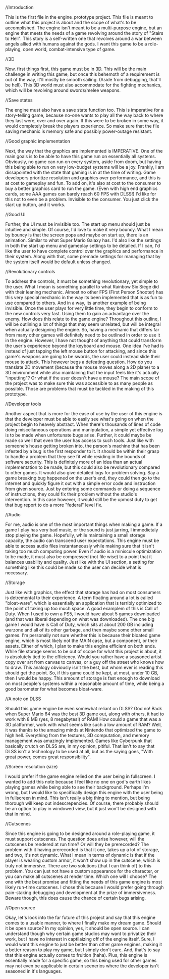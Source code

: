 //Introduction

This is the first file in the engine_prototype project. This file is meant to outline what this project is about and the scope of what's to be accomplished. 
The engine isn't meant to be a multi-purpose engine, but an engine that meets the needs of a game revolving around the story of "Stairs to Hell". 
This story is a self-written one that revolves around a war between angels allied with humans against the gods. 
I want this game to be a role-playing, open world, combat-intensive type of game.

//3D

Now, first things first, this game must be in 3D. 
This will be the main challenge in writing this game, but once this behemoth of a requirement is out of the way, it'll mostly be smooth sailing. (Aside from debugging, that'll be hell). 
This 3D world must also accommodate for the fighting mechanics, which will be revolving around swords/melee weapons.

//Save states

The engine must also have a save state function too. 
This is imperative for a story-telling game, because no-one wants to play all the way back to where they last were, over and over again.
If this were to be broken in some way, it would completely break the players experience. 
So make sure that the file saving mechanic is memory safe and possibly power-outage resistant.

//Good graphic implementation

Next, the way that the graphics are implemented is IMPERATIVE. 
One of the main goals is to be able to have this game run on essentially all systems. 
Obviously, no game can run on every system, aside from doom, but having this being able to run on very low-budget systems will be a joy. 
Frankly, I am dissapointed with the state that gaming is in at the time of writing. 
Game developers prioritize resolution and graphics over performance, and this is at cost to gameplay and fun. 
To add on, it's also at cost to the consumer to buy a better graphics card to run the game. (Even with high end graphics cards, some AAA games can barely reach 60 FPS with DLSS!) I'd like for this not to even be a problem. 
Invisible to the consumer. 
You just click the start up button, and it works.

//Good UI

Further, the UI must be invisible too. 
The start up menu should just be intuitive and simple. 
Of course, I'd love to make it very bouncy. 
What I mean by bouncy is that the screen pops and maybe on start up, there is an animation. 
Similar to what Super Mario Galaxy has. 
I'd also like the settings in both the start up menu and gameplay settings to be detailed. 
If I can, I'd like the user to have complete control over the graphics and performance in their system. 
Along with that, some premade settings for managing that by the system itself would be default unless changed.

//Revolutionary controls

To address the controls, it must be something revolutionary, yet simple to the user. 
What I mean is something parallel to what Rainbow Six Siege did with their leaning mechanic. 
Almost no other FPS (First Person Shooter) has this very special mechanic in the way its been implemented that is as fun to use compared to others. 
And in a way, its another example of being invisible. Once the user plays for very little time, they begin to conform to the new controls very fast. 
Using them to gain an advantage over the enemy. 
How does this relate to the game engine? 
Throughout this outline, I will be outlining a lot of things that may seem unrelated, but will be integral when actually designing the engine. 
So, having a mechanic that differs far from many other games will definitely need to be outlined in order to use it in the engine. 
However, I have not thought of anything that could transform the user's experience beyond the keyboard and mouse. 
One idea I've had is instead of just tapping the left mouse button for attacking, and since this game's weapons are going to be swords, the user could instead slide their mouse to attack. 
This however begs a defeating question. How do you translate 2D movement (because the mouse moves along a 2D plane) to a 3D environment while also maintaining that the input feels like it's actually "inputting"? 
Or what if the user doesn't have a mouse? 
The main scope of the project was to make sure this was accessible to as many people as possible. 
Those are problems that must be tackled in the making of this prototype.

//Developer tools

Another aspect that is more for the ease of use by the user of this engine is that the developer must be able to easily see what's going on when the project begin to heavely abstract. 
When there's thousands of lines of code doing miscellaneous operations and manipulation, a simple yet effective log is to be made when unfortunate bugs arise. Further, it could maybe be made so well that even the user has access to such tools. 
Just like with someone's house getting broken into, the person's machine that has been infested by a bug is the first responder to it. 
It should be within their grasp to handle a problem that they see fit while residing in the bounds of software security. 
This is definitely more of an idea than an actual implementation to be made, but this could also be revolutionary compared to other games. 
It would also give detailed logs for problem solving. 
Say a game breaking bug happened on the user's end, they could then go to the internet and quickly figure it out with a simple error code and instruction from given source. 
Just by entering some commands or doing a sequence of instructions, they could fix their problem without the studio's intervention. 
In this case however, it would still be the upmost duty to get that bug report to do a more "federal" level fix.

//Audio

For me, audio is one of the most important things when making a game. 
If a game I play has very bad music, or the sound is just jarring, I immedietaly stop playing the game. 
Hopefully, while maintaining a small storage capacity, the audio can transcend user expectations. 
This engine must be able to access audio files instantaneously while making sure that it isn't taking too much computing power. 
Even if audio is a miniscule optimization to be made, it must also be compressed (not file wise) to a point that it balances usability and quality. 
Just like with the UI section, a setting for something like this could be made so the user can decide what is necessary.

//Storage

Just like with graphics, the effect that storage has had on most consumers is detremental to their experience. 
A term floating around a lot is called "bloat-ware", which is essentially an application that is terribly optimized to the point of taking up too much space. 
A good examplem of this is Call of Duty. 
When I used to own a PS5, I would have about 5 games downloaded (and that was liberal depending on what was downloaded). 
The one big game I would have is Call of Duty, which sits at about 200 GB including warzone and all of its other garbage, and then maybe some other small games. 
I'm personally not sure whether this is because their bloated game engine, which is most likely not the MAIN case, but a component, or their assets. 
Either of which, I plan to make this engine efficient on both ends. 
While file storage seems to be out of scope for what this project is about, it is absolutely tied to the efficiency. 
Would you rather have a seasoned artist copy over art from canvas to canvas, or a guy off the street who knows how to draw. 
This analogy obviously isn't the best, but whom ever is reading this should get the point. 
So, if this game could be kept, at most, under 10 GB, then I would be happy. 
This amount of storage is fast enough to download on most people's systems within a reasonable amount of time, while being a good barometer for what becomes bloat-ware.

//A note on DLSS

Should this game engine be even somewhat reliant on DLSS? 
God no! Back when Super Mario 64 was the best 3D game out, along with others, it had to work with 8 MB (yes, 8 megabytes!) of RAM! 
How could a game that was a 3D platformer, work with what seems like such a low amount of RAM? 
Well, it was thanks to the amazing minds at Nintendo that optimized the game to high hell. 
Everything from the textures, 3D computation, and memory management was amazingly implemented. 
Games like Cyberpunk that basically crutch on DLSS are, in my opinion, pitiful. 
That isn't to say that DLSS isn't a technology to be used at all, but as the saying goes, "With great power, comes great responsibility".

//Screen resolution (size)

I would prefer if the game engine relied on the user being in fullscreen. 
I wanted to add this note because I feel like no one on god's earth likes playing games while being able to see their background. 
Perhaps I'm wrong, but I would like to specifically design this engine with the user being in fullscreen in mind. 
This isn't really a big thing to mention, but being thorough will keep out indescrepencies. 
Of course, there probably should be an option to play in windowed view, but it just won't be designed with that in mind.

//Cutscenes

Since this engine is going to be designed around a role-playing game, it must support cutscenes. 
The question does arise however, will the cutscenes be rendered at run time? 
Or will they be prerecorded? 
The problem with it having prerecorded is that it one, takes up a lot of storage, and two, it's not dynamic. 
What I mean in terms of dynamic is that if the player is wearing custom armor, it won't show up in the cutscene, which is truly not immersive. 
There are two solutions (that I can think of) to this problem. 
You can just not have a custom appearance for the character, or you can make all cutscenes at render time. 
Which one will I choose? 
The one with the best promise and fitting the needs of this game engine is most likely run-time cutscenes. 
I chose this because I would prefer going through pain-staking debugging and development at the prize of immersiveness. 
Beware though, this does cause the chance of certain bugs arising.

//Open source

Okay, let's look into the far future of this project and say that this engine comes to a usable manner, to where I finally make my dream game. 
Should it be open source? 
In my opinion, yes, it should be open source. 
I can understand though why certain game studios may want to privatize their work, but I have no interest in captilaizing off of the engine itself. 
Sure, I would want this engine to just be better than other game engines, making it a better reason to play my game, but I simply don't care. 
And, that's to say that this engine actually comes to fruition (haha). 
Plus, this engine is essentially made for a specific game, so this being used for other games may not even be applicable in certain scenerios where the developer isn't seasoned in it's languages.
